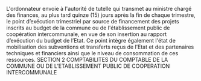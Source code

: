 L'ordonnateur envoie à l'autorité de tutelle qui transmet au ministre chargé des finances, au plus tard quinze (15) jours après la fin de chaque trimestre, le point d’exécution trimestriel par source de financement des projets inscrits au budget de la commune ou de l'établissement public de coopération intercommunale, en vue de son insertion au rapport d’exécution du budget de l’Etat. Ce point intègre également l'état de mobilisation des subventions et transferts reçus de l’Etat et des partenaires techniques et financiers ainsi que le niveau de consommation de ces ressources.
SECTION 2
COMPTABILITES DU COMPTABLE DE LA COMMUNE OU DE L’ETABLISSEMENT PUBLIC
DE COOPERATION INTERCOMMUNALE